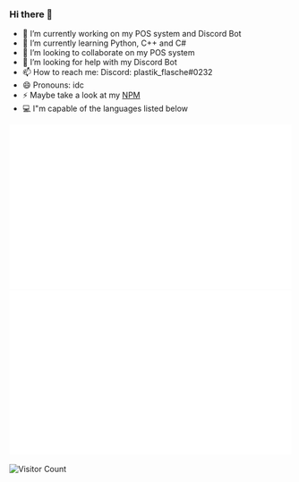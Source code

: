 ### Hi there 👋
- 🔭 I’m currently working on my POS system and Discord Bot
- 🌱 I’m currently learning Python, C++ and C#
- 👯 I’m looking to collaborate on my POS system
- 🤔 I’m looking for help with my Discord Bot
- 📫 How to reach me: Discord: plastik_flasche#0232
- 😄 Pronouns: idc
- ⚡ Maybe take a look at my [NPM](https://www.npmjs.com/~plastik_flasche)
- 💻 I"m capable of the languages listed below

![help me](https://raw.githubusercontent.com/plastik-flasche/github-stats/master/generated/languages.svg#gh-dark-mode-only)
![help me2](https://raw.githubusercontent.com/plastik-flasche/github-stats/master/generated/overview.svg#gh-dark-mode-only)

![Visitor Count](https://profile-counter.glitch.me/plastik-flasche/count.svg)
